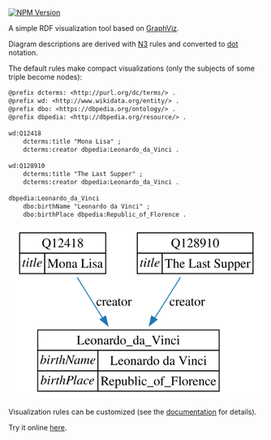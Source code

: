 [![NPM Version](https://img.shields.io/npm/v/rdf2dot.svg?style=flat)](https://npm.im/rdf2dot)

A simple RDF visualization tool based on [GraphViz](https://www.graphviz.org/).

Diagram descriptions are derived with [N3](https://w3c.github.io/N3/reports/20230703/) rules and converted to [dot](https://www.graphviz.org/doc/info/lang.html) notation.

The default rules make compact visualizations (only the subjects of some triple become nodes):

```ttl
@prefix dcterms: <http://purl.org/dc/terms/> .
@prefix wd: <http://www.wikidata.org/entity/> .
@prefix dbo: <https://dbpedia.org/ontology/> .
@prefix dbpedia: <http://dbpedia.org/resource/> .
  
wd:Q12418
    dcterms:title "Mona Lisa" ;
    dcterms:creator dbpedia:Leonardo_da_Vinci .

wd:Q128910
    dcterms:title "The Last Supper" ;
    dcterms:creator dbpedia:Leonardo_da_Vinci .

dbpedia:Leonardo_da_Vinci
    dbo:birthName "Leonardo da Vinci" ;
    dbo:birthPlace dbpedia:Republic_of_Florence .
```




![](test.svg)

Visualization rules can be customized (see the [documentation](https://giacomociti.github.io/rdf2dot/doc/overview.html) for details).


Try it online [here](https://giacomociti.github.io/rdf2dot/).